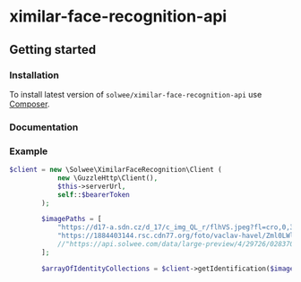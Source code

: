 # ximilar-face-recognition-api



## Getting started

### Installation

To install latest version of `solwee/ximilar-face-recognition-api` use [Composer](https://getcomposer.org).

### Documentation

### Example

```php
$client = new \Solwee\XimilarFaceRecognition\Client (
            new \GuzzleHttp\Client(),
            $this->serverUrl,
            self::$bearerToken
        );

        $imagePaths = [
            "https://d17-a.sdn.cz/d_17/c_img_QL_r/flhVS.jpeg?fl=cro,0,32,799,533%7Cres,1200,,1%7Cjpg,80,,1",
            "https://1884403144.rsc.cdn77.org/foto/vaclav-havel/Zml0LWluLzEwNTF4NjIxL2ZpbHRlcnM6cXVhbGl0eSg4NSkvaW1n/2831207.jpg?v=0&st=yQemfGiMkunyz9faKNljMO6lVSNAKlvbBiZhl3r2mVc&ts=1600812000&e=0",
            //"https://api.solwee.com/data/large-preview/4/29726/0283707353/profimedia-0283707353.jpg"
        ];

        $arrayOfIdentityCollections = $client->getIdentification($imagePaths);